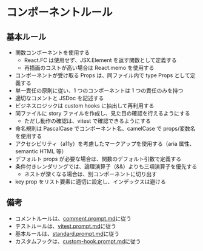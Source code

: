 # コンポーネントルール

## 基本ルール

- 関数コンポーネントを使用する
  - React.FC は使用せず、JSX.Element を返す関数として定義する
  - 再描画のコストが高い場合は React.memo を使用する
- コンポーネントが受け取る Props は、同ファイル内で type Props として定義する
- 単一責任の原則に従い、1 つのコンポーネントは 1 つの責任のみを持つ
- 適切なコメントと JSDoc を記述する
- ビジネスロジックは custom hooks に抽出して再利用する
- 同ファイルに story ファイルを作成し、見た目の確認を行えるようにする
  - ただし動作の確認は、vitest で確認できるようにする
- 命名規則は PascalCase でコンポーネント名、camelCase で props/変数名を使用する
- アクセシビリティ（a11y）を考慮したマークアップを使用する（aria 属性、semantic HTML 等）
- デフォルト props が必要な場合は、関数のデフォルト引数で定義する
- 条件付きレンダリングでは、論理演算子（&&）よりも三項演算子を優先する
  - ネストが深くなる場合は、別コンポーネントに切り出す
- key prop をリスト要素に適切に設定し、インデックスは避ける

## 備考

- コメントルールは、[comment.prompt.md]("./comment.prompt.md")に従う
- テストルールは、[vitest.prompt.md]("./vitest.prompt.md")に従う
- 基本ルールは、[standard.prompt.md]("./standard.prompt.md")に従う
- カスタムフックは、[custom-hook.prompt.md]("./custom-hook.prompt.md")に従う
